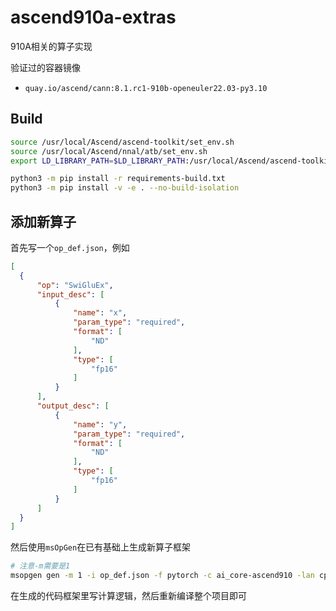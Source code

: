 # ascend910a-extras

910A相关的算子实现

验证过的容器镜像
* `quay.io/ascend/cann:8.1.rc1-910b-openeuler22.03-py3.10`

## Build

```bash
source /usr/local/Ascend/ascend-toolkit/set_env.sh
source /usr/local/Ascend/nnal/atb/set_env.sh
export LD_LIBRARY_PATH=$LD_LIBRARY_PATH:/usr/local/Ascend/ascend-toolkit/latest/`uname -i`-linux/devlib

python3 -m pip install -r requirements-build.txt
python3 -m pip install -v -e . --no-build-isolation
```

## 添加新算子

首先写一个`op_def.json`，例如
```json
[
  {
      "op": "SwiGluEx",
      "input_desc": [
          {
              "name": "x",
              "param_type": "required",
              "format": [
                  "ND"
              ],
              "type": [
                  "fp16"
              ]
          }
      ],
      "output_desc": [
          {
              "name": "y",
              "param_type": "required",
              "format": [
                  "ND"
              ],
              "type": [
                  "fp16"
              ]
          }
      ]
  }
]
```

然后使用`msOpGen`在已有基础上生成新算子框架
```bash
# 注意-m需要是1
msopgen gen -m 1 -i op_def.json -f pytorch -c ai_core-ascend910 -lan cpp -out ./csrc/opdev
```

在生成的代码框架里写计算逻辑，然后重新编译整个项目即可
